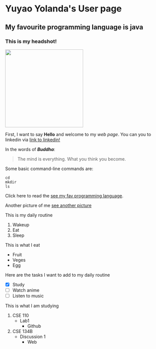 # Yuyao Yolanda's User page
## My favourite programming language is java
### This is my headshot!
<img src="https://uploads.scratch.mit.edu/users/avatars/23576628.png" width="250">

First, I want to say **Hello** and welcome to my *web page*. You can you to linkedin via [link to linkedin!](https://www.linkedin.com/in/yuyao-cheng/)

In the words of ***Buddha***:

> The mind is everything. What you think you become.

Some basic command-line commands are:
```
cd
mkdir
ls
```
Click here to read the [see my fav programming language](README.md#my-favourite-programming-language-is-java).

Another picture of me [see another picture](./yuyao_headshot.jpeg)

This is my daily routine
1. Wakeup
2. Eat
3. Sleep

This is what I eat
- Fruit
- Veges
- Egg

Here are the tasks I want to add to my daily routine
- [x] Study
- [ ] Watch anime
- [ ] Listen to music

This is what I am studying
1. CSE 110
   - Lab1
     - Github
2. CSE 134B
   - Discussion 1
     - Web
